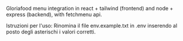 Gloriafood menu integration in react + tailwind (frontend) and node + express (backend), with fetchmenu api.

Istruzioni per l'uso: Rinomina il file env.example.txt in .env inserendo al posto degli asterischi i valori corretti.

